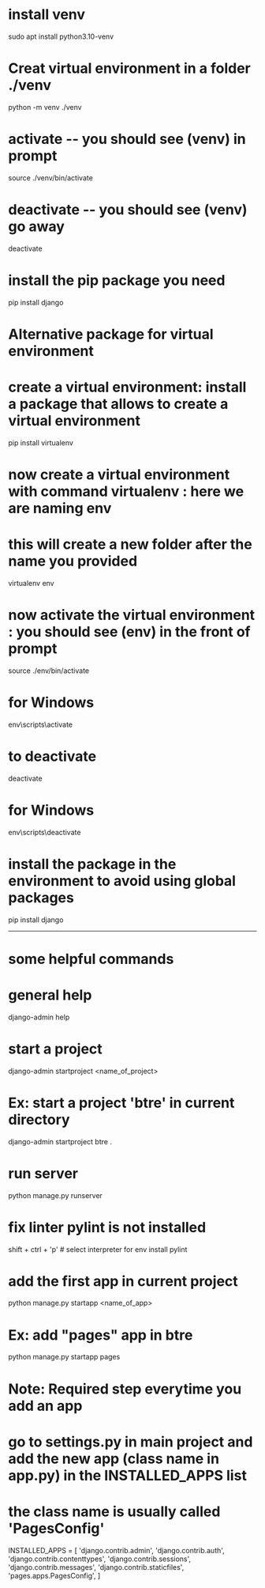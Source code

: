 # install venv
sudo apt install python3.10-venv

# Creat virtual environment in a folder ./venv
python -m venv ./venv

# activate  -- you should see (venv) in prompt
source ./venv/bin/activate

# deactivate  -- you should see (venv) go away
deactivate

# install the pip package you need
pip install django



# ##############################################
# Alternative package for virtual environment
# ##############################################

# create a virtual environment: install a package that allows to create a virtual environment
pip install virtualenv

# now create a virtual environment with command virtualenv <name> : here we are naming env
# this will create a new folder after the name you provided
virtualenv env

# now activate the virtual environment : you should see (env) in the front of prompt
source ./env/bin/activate

# for Windows
env\scripts\activate

# to deactivate
deactivate

# for Windows
env\scripts\deactivate


# install the package in the environment to avoid using global packages

pip install django

----------------------------------------------------------------
# ###################################
# some helpful commands             #
# ###################################

# general help
django-admin help

# start a project
django-admin startproject <name_of_project>

# Ex:  start a project 'btre' in current directory
django-admin startproject btre .   

# run server
python manage.py runserver

# fix linter pylint is not installed
shift + ctrl + 'p'  # select interpreter for env
install pylint

# add the first app in current project
python manage.py startapp <name_of_app> 

# Ex: add "pages" app in btre
python manage.py startapp pages

# Note: Required step everytime you add an app
# go to settings.py in main project and add the new app (class name in app.py) in the INSTALLED_APPS list
# the class name is usually called 'PagesConfig'
INSTALLED_APPS = [
    'django.contrib.admin',
    'django.contrib.auth',
    'django.contrib.contenttypes',
    'django.contrib.sessions',
    'django.contrib.messages',
    'django.contrib.staticfiles',
    'pages.apps.PagesConfig',
]

